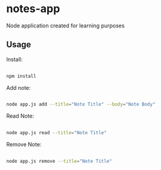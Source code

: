 # notes-app

Node application created for learning purposes

## Usage

Install:

```bash
	
npm install

```

Add note:

```bash
	
node app.js add --title="Note Title" --body="Note Body"

```

Read Note:

```bash
	
node app.js read --title="Note Title"

```

Remove Note:

```bash
	
node app.js remove --title="Note Title"

```



